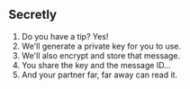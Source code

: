 ## Secretly

1. Do you have a tip? Yes!
2. We'll generate a private key for you to use.
3. We'll also encrypt and store that message.
4. You share the key and the message ID...
5. And your partner far, far away can read it.

